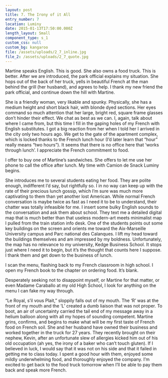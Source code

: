 ```yaml
---
layout: post
title: 7. The Irony of it All
entry_number: 7
location: Luminy
date: 2015-01-13T17:50:00.000Z
length_layout: Small
component_type: s_1
custom_css: null
custom_bg: kangaroo
file: /assets/uploads/2_7_inline.jpg
file_2: /assets/uploads/2_7_quote.jpg
---
```

Martine speaks English. This is good. <a class="E7_I1">She also owns a food truck.</a> This is better. After we are introduced, the park official explains my situation. She hops out of the back of her truck, yells in beautiful French at the man behind the grill (her husband), and agrees to help. I thank my new friend the park official, and continue down the hill with Martine. 

She is a friendly woman, very likable and spunky. Physically, she has a medium height and short black hair, with blonde dyed sections. Her eyes command so much attention that her large, bright red, square frame glasses don’t hinder their effect. We chat as best as we can. I, again, talk about where I came from, but this time I fill in the gaping holes of my French with English substitutes. I got a big reaction from her when I told her I arrived in the city only two hours ago. We get to the gate of the apartment complex, which is locked thanks to the French lunch hour (I’d later learn that “hour” really means “two hours”). It seems that there is no office here that ‘works through lunch’. I appreciate the French commitment to food. 

I offer to buy one of Martine’s sandwiches. She offers to let me use her phone to call the office after lunch. My time with Camion de Snack Luminy begins. 

<a class="E7_Q1">She introduces me to several students eating her food. </a> They are polite enough, indifferent I’d say, but rightfully so. I in no way can keep up with the rate of their precious lunch gossip, which I’m sure was much more captivating to them than yet another lost American. While normal French conversation is maybe twice as fast as I need it to be to understand, their chatter was totally infeasible for me. I insert some bulky English sounds to the conversation and ask them about school. They text me a detailed digital map that is much better than that useless modern-art meets minimalist map I pulled from the train station info desk. One of the students points out some key buildings on the screen and orients me toward the Aix-Marseille University campus and Parc national des Calanques. I lift my head toward the buildings themselves and am impressed by my boldness. Unfortunately, the map has no relevance to my university, Kedge Business School. It stops just where I need it to begin, but it’s the thought that counts here I suppose. I thank them and get down to the business of lunch. 

I scan the menu, flashing back to my French classroom in high school. I open my French book to the chapter on ordering food. 
It’s blank. 

Desperately seeking not to disappoint myself, or Martine for that matter, or even Madame Caraballo at my old High School, I look for anything on the menu I can fake my way through.

“Le Royal, s’il vous Plait,” sloppily falls out of my mouth. The ‘R’ was at the front of my mouth and the ‘L’ created a dumb liaison that was not proper. To boot, an air of uncertainty carried the tail end of my message away in a helium balloon along with all my hopes of sounding competent. Martine grins, confirms, and begins to make what will be my first taste of French food on French soil. 
She and her husband have owned their business and worked together in the truck for 27 years. They recently brought on their nephew, Kevin, after an unfortunate slew of allergies kicked him out of his old occupation (ah yes, the irony of a baker who can’t touch gluten). If I believed in luck, I would say that it was not on his side and that it failed in getting me to class today. I spent a good hour with them, enjoyed some mildly underwhelming food, and thoroughly enjoyed the company. I’m excited to get back to the food truck tomorrow when I’ll be able to pay them back and speak more French.